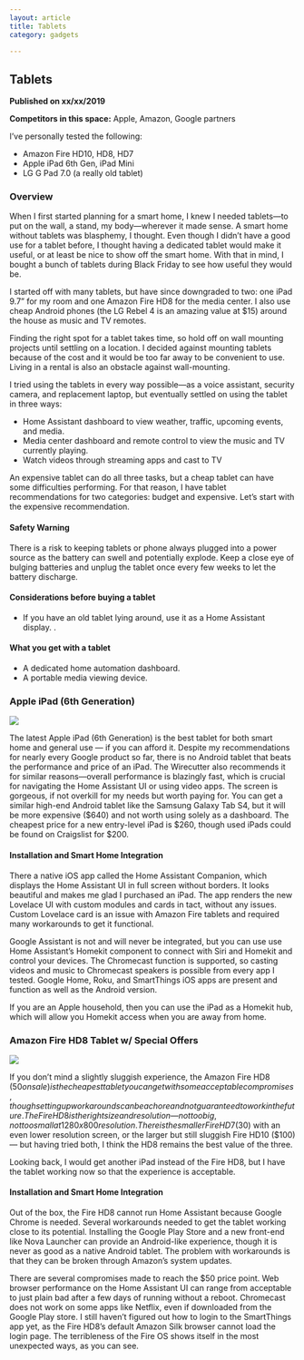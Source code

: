 ```yaml
---
layout: article
title: Tablets
category: gadgets

---
```


## Tablets
**Published on xx/xx/2019**

**Competitors in this space:** Apple, Amazon, Google partners

I’ve personally tested the following:

- Amazon Fire HD10, HD8, HD7
- Apple iPad 6th Gen, iPad Mini
- LG G Pad 7.0 (a really old tablet)

### Overview
When I first started planning for a smart home, I knew I needed tablets—to put on the wall, a stand, my body—wherever it made sense. A smart home without tablets was blasphemy, I thought. Even though I didn’t have a good use for a tablet before, I thought having a dedicated tablet would make it useful, or at least be nice to show off the smart home.  With that in mind, I bought a bunch of tablets during Black Friday to see how useful they would be.

I started off with many tablets, but have since downgraded to two: one iPad 9.7” for my room and one Amazon Fire HD8 for the media center. I also use cheap Android phones (the LG Rebel 4 is an amazing value at $15) around the house as music and TV remotes.

Finding the right spot for a tablet takes time, so hold off on wall mounting projects until settling on a location. I decided against mounting tablets because of the cost and it would be too far away to be convenient to use. Living in a rental is also an obstacle against wall-mounting.

I tried using the tablets in every way possible—as a voice assistant, security camera, and replacement laptop, but eventually settled on using the tablet in three ways:

- Home Assistant dashboard to view weather, traffic, upcoming events, and media.
- Media center dashboard and remote control to view the music and TV currently playing.
- Watch videos through streaming apps and cast to TV 

An expensive tablet can do all three tasks, but a cheap tablet can have some difficulties performing. For that reason, I have tablet recommendations for two categories: budget and expensive. Let’s start with the expensive recommendation.

#### Safety Warning
There is a risk to keeping tablets or phone always plugged into a power source as the battery can swell and potentially explode. Keep a close eye of bulging batteries and unplug the tablet once every few weeks to let the battery discharge.

#### Considerations before buying a tablet
- If you have an old tablet lying around, use it as a Home Assistant display.
.

#### What you get with a tablet
- A dedicated home automation dashboard.
- A portable media viewing device.

### Apple iPad (6th Generation)

![](https://d2mxuefqeaa7sj.cloudfront.net/s_6F2D06D13ED5B646A7B3ABF92554F4B018DC3C58310A9D7A5EC1772E423FF837_1547224207188_tablet-ipad-photo.jpg)


The latest Apple iPad (6th Generation) is the best tablet for both smart home and general use — if you can afford it. Despite my recommendations for nearly every Google product so far, there is no Android tablet that beats the performance and price of an iPad. The Wirecutter also recommends it for similar reasons—overall performance is blazingly fast, which is crucial for navigating the Home Assistant UI or using video apps. The screen is gorgeous, if not overkill for my needs but worth paying for. You can get a similar high-end Android tablet like the Samsung Galaxy Tab S4, but it will be more expensive ($640) and not worth using solely as a dashboard. The cheapest price for a new entry-level iPad is $260, though used iPads could be found on Craigslist for $200. 

#### Installation and Smart Home Integration
There a native iOS app called the Home Assistant Companion, which displays the Home Assistant UI in full screen without borders. It looks beautiful and makes me glad I purchased an iPad. The app renders the new Lovelace UI with custom modules and cards in tact, without any issues. Custom Lovelace card is an issue with Amazon Fire tablets and required many workarounds to get it functional.

Google Assistant is not and will never be integrated, but you can use use Home Assistant’s Homekit component to connect with Siri and Homekit and control your devices. The Chromecast function is supported, so casting videos and music to Chromecast speakers is possible from every app I tested. Google Home, Roku, and SmartThings iOS apps are present and function as well as the Android version. 

If you are an Apple household, then you can use the iPad as a Homekit hub, which will allow you Homekit access when you are away from home. 

### Amazon Fire HD8 Tablet w/ Special Offers

![](https://d2mxuefqeaa7sj.cloudfront.net/s_6F2D06D13ED5B646A7B3ABF92554F4B018DC3C58310A9D7A5EC1772E423FF837_1547275109462_tablet-amazonfirehd8-photo.jpg)


If you don’t mind a slightly sluggish experience, the Amazon Fire HD8 ($50 on sale) is the cheapest tablet you can get with some acceptable compromises, though setting up workarounds can be a chore and not guaranteed to work in the future. The Fire HD8 is the right size and resolution—not too big, not too small at 1280x800 resolution. There is the smaller Fire HD7 ($30) with an even lower resolution screen, or the larger but still sluggish Fire HD10 ($100) — but having tried both, I think the HD8 remains the best value of the three. 

Looking back, I would get another iPad instead of the Fire HD8, but I have the tablet working now so that the experience is acceptable.

#### Installation and Smart Home Integration
Out of the box, the Fire HD8 cannot run Home Assistant because Google Chrome is needed. Several workarounds needed to get the tablet working close to its potential. Installing the Google Play Store and a new front-end like Nova Launcher can provide an Android-like experience, though it is never as good as a native Android tablet. The problem with workarounds is that they can be broken through Amazon’s system updates.

There are several compromises made to reach the $50 price point. Web browser performance on the Home Assistant UI can range from acceptable to just plain bad after a few days of running without a reboot. Chromecast does not work on some apps like Netflix, even if downloaded from the Google Play store. I still haven’t figured out how to login to the SmartThings app yet, as the Fire HD8’s default Amazon Silk browser cannot load the login page. The terribleness of the Fire OS shows itself in the most unexpected ways, as you can see. 